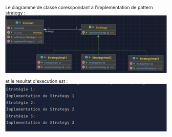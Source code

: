 Le diagramme de classe coresspondant à l'implementation de pattern strategy :
![Alt text](image.png)

et le resultat d'execution est :
![Alt text](image-1.png)